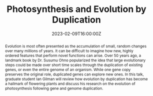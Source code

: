 ---
title: Photosynthesis and Evolution by Duplication

event: Yale Peabody Museum Graduate Student Spotlight
event_url: https://www.youtube.com/watch?v=hJwdhU81hIk

location: Virtual
# address:
#   street: 450 Serra Mall
#   city: Stanford
#   region: CA
#   postcode: '94305'
#   country: United States

summary: Photosynthesis and Evolution by Duplication
abstract: 'Evolution is most often presented as the accumulation of small, random changes over many millions of years. It can be difficult to imagine how new, highly ordered features that perform novel functions can arise. Over 50 years ago, a landmark book by Dr. Susumu Ohno popularized the idea that large evolutionary steps could be made over short time scales through the duplication of existing genes, or even the entire genome of an organism. While one gene copy preserves the original role, duplicated genes can explore new ones.

In this talk, graduate student Ian Gilman will review how evolution by duplication has become a hallmark of flowering plants and discuss his research on the evolution of photosynthesis following gene and genome duplication.'

# Talk start and end times.
#   End time can optionally be hidden by prefixing the line with `#`.
date: '2023-02-09T16:00:00Z'
date_end: '2023-02-09T17:00:00Z'
all_day: false

# Schedule page publish date (NOT talk date).
# publishDate: '2017-01-01T00:00:00Z'

authors: [Ian S Gilman]
tags: [gene duplication, gene networks, Crassulacean acid metabolism, C4 photosynthesis, genome duplication, RNAseq]

# Is this a featured talk? (true/false)
featured: false

image:
  # caption: 'Image credit: [**Unsplash**](https://unsplash.com/photos/bzdhc5b3Bxs)'
  # focal_point: Right

links:
  - icon: youtube
    icon_pack: fab
    name: Watch talk
    url: https://www.youtube.com/watch?v=hJwdhU81hIk
  - icon: presentation-chart-bar
    icon_pack: hero
    name: View slides
    url: https://github.com/isgilman/isgilman.github.io/blob/main/content/event/Yale-Peabody-2023/2023-Feb-Peabody-Lecture.pdf
url_code: ''
url_pdf: ''
url_slides: 'https://github.com/isgilman/isgilman.github.io/blob/main/content/event/Yale-Peabody-2023/2023-Feb-Peabody-Lecture.pdf'
url_video: ''

# Markdown Slides (optional).
#   Associate this talk with Markdown slides.
#   Simply enter your slide deck's filename without extension.
#   E.g. `slides = "example-slides"` references `content/slides/example-slides.md`.
#   Otherwise, set `slides = ""`.
slides: 'https://github.com/isgilman/isgilman.github.io/blob/main/content/event/Yale-Peabody-2023/2023-Feb-Peabody-Lecture.pdf'

# Projects (optional).
#   Associate this post with one or more of your projects.
#   Simply enter your project's folder or file name without extension.
#   E.g. `projects = ["internal-project"]` references `content/project/deep-learning/index.md`.
#   Otherwise, set `projects = []`.
projects:
  - Portulaca and C4+CAM photosynthesis
---